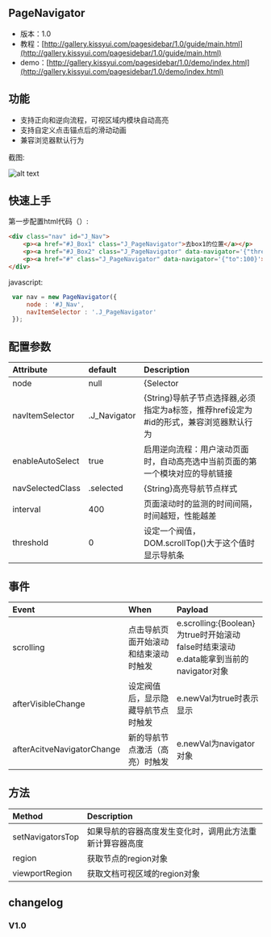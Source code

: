## PageNavigator

* 版本：1.0
* 教程：[http://gallery.kissyui.com/pagesidebar/1.0/guide/main.html](http://gallery.kissyui.com/pagesidebar/1.0/guide/main.html)
* demo：[http://gallery.kissyui.com/pagesidebar/1.0/demo/index.html](http://gallery.kissyui.com/pagesidebar/1.0/demo/index.html)

## 功能
* 支持正向和逆向流程，可视区域内模块自动高亮
* 支持自定义点击锚点后的滑动动画
* 兼容浏览器默认行为

截图:

![alt text](http://img01.taobaocdn.com/tps/i1/T1DGpdFhBbXXcOg4z5-382-416.png "Logo Title Text 1")



## 快速上手



第一步配置html代码（）:

```html
<div class="nav" id="J_Nav">
    <p><a href="#J_Box1" class="J_PageNavigator">去box1的位置</a></p>
    <p><a href="#J_Box2" class="J_PageNavigator" data-navigator='{"threshold":20}'>去#J_Box2的位置偏移20个像素</a></p>
    <p><a href="#" class="J_PageNavigator" data-navigator='{"to":100}'>去Top:100px的位置</a></p>
</div>
```

javascript:

```javascript
 var nav = new PageNavigator({
     node : '#J_Nav',
     navItemSelector : '.J_PageNavigator'
 });
```

## 配置参数


| Attribute        | default           | Description  |
| :------------- |:-------------| :-----|
| node      | null | {Selector|NodeList}导航条根节点 *Required* |
|navItemSelector | .J_Navigator | {String}导航子节点选择器,必须指定为a标签，推荐href设定为#id的形式，兼容浏览器默认行为|
|enableAutoSelect|true|启用逆向流程：用户滚动页面时，自动高亮选中当前页面的第一个模块对应的导航链接|
|navSelectedClass|.selected|{String}高亮导航节点样式|
|interval|400|页面滚动时的监测的时间间隔，时间越短，性能越差|
|threshold|0|设定一个阀值，DOM.scrollTop()大于这个值时显示导航条|



## 事件


| Event        | When           | Payload  |
| :------------- |:-------------| :-----|
| scrolling      | 点击导航页面开始滚动和结束滚动时触发 | e.scrolling:{Boolean} 为true时开始滚动 false时结束滚动 e.data能拿到当前的navigator对象|
|afterVisibleChange|设定阀值后，显示隐藏导航节点时触发|e.newVal为true时表示显示|
|afterAcitveNavigatorChange|新的导航节点激活（高亮）时触发|e.newVal为navigator对象|


## 方法


| Method        | Description    | 
| :------------- |:------------- |
|setNavigatorsTop|如果导航的容器高度发生变化时，调用此方法重新计算容器高度|
|region|获取节点的region对象|
|viewportRegion|获取文档可视区域的region对象|


## changelog

### V1.0


